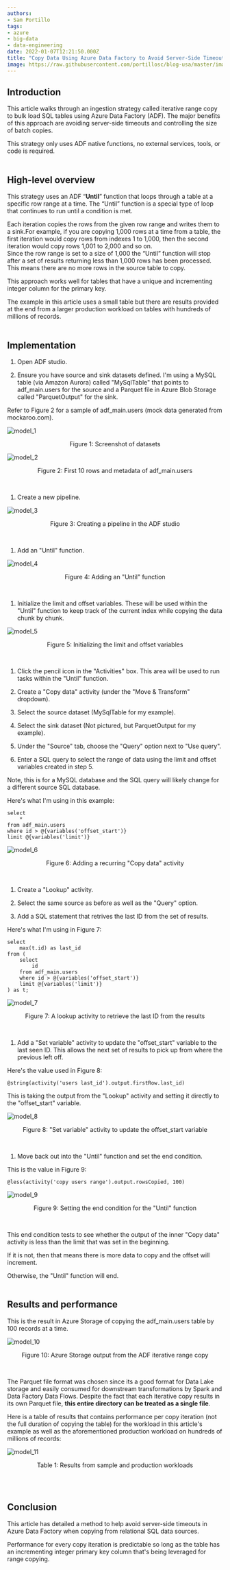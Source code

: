 ```yaml
---
authors:
- Sam Portillo
tags:
- azure
- big-data
- data-engineering
date: 2022-01-07T12:21:50.000Z
title: "Copy Data Using Azure Data Factory to Avoid Server-Side Timeouts"
image: https://raw.githubusercontent.com/portillosc/blog-usa/master/images/2022/01/adf-timeouts-cover.png
---
```


## Introduction
This article walks through an ingestion strategy called iterative range copy to bulk load SQL tables using Azure Data Factory (ADF). The major benefits of this approach are avoiding server-side timeouts and controlling the size of batch copies.  

This strategy only uses ADF native functions, no external services, tools, or code is required.  
<br/>

## High-level overview
This strategy uses an ADF “**Until**” function that loops through a table at a specific row range at a time. The “Until” function is a special type of loop that continues to run until a condition is met. 

Each iteration copies the rows from the given row range and writes them to a sink.For example, if you are copying 1,000 rows at a time from a table, the first iteration would copy rows from indexes 1 to 1,000, then the second iteration would copy rows 1,001 to 2,000 and so on.  
Since the row range is set to a size of 1,000 the “Until” function will stop after a set of results returning less than 1,000 rows has been processed. This means there are no more rows in the source table to copy.  

This approach works well for tables that have a unique and incrementing integer column for the primary key.  

The example in this article uses a small table but there are results provided at the end from a larger production workload on tables with hundreds of millions of records.  
<br/>

## Implementation
1. Open ADF studio.

2. Ensure you have source and sink datasets defined. I'm using a MySQL table (via Amazon Aurora) called "MySqlTable" that points to adf_main.users for the source and a Parquet file in Azure Blob Storage called "ParquetOutput" for the sink.

Refer to Figure 2 for a sample of adf_main.users (mock data generated from mockaroo.com).

![model_1](https://raw.githubusercontent.com/portillosc/blog-usa/master/images/2022/01/adf-timeouts-1.png)

<p align = "center">
Figure 1: Screenshot of datasets
</p>


![model_2](https://raw.githubusercontent.com/portillosc/blog-usa/master/images/2022/01/adf-timeouts-2.png)

<p align = "center">
Figure 2: First 10 rows and metadata of adf_main.users
</p>
<br/>

1. Create a new pipeline.

![model_3](https://raw.githubusercontent.com/portillosc/blog-usa/master/images/2022/01/adf-timeouts-3.png)

<p align = "center">
Figure 3: Creating a pipeline in the ADF studio
</p>
<br/>

1. Add an "Until" function.

![model_4](https://raw.githubusercontent.com/portillosc/blog-usa/master/images/2022/01/adf-timeouts-4.png)

<p align = "center">
Figure 4: Adding an "Until" function
</p>
<br/>

1. Initialize the limit and offset variables. These will be used within the "Until" function to keep track of the current index while copying the data chunk by chunk.

![model_5](https://raw.githubusercontent.com/portillosc/blog-usa/master/images/2022/01/adf-timeouts-5.png)

<p align = "center">
Figure 5: Initializing the limit and offset variables
</p>
<br/>

1. Click the pencil icon in the "Activities" box. This area will be used to run tasks within the "Until" function.

2. Create a "Copy data" activity (under the "Move & Transform" dropdown).

3. Select the source dataset (MySqlTable for my example).

4. Select the sink dataset (Not pictured, but ParquetOutput for my example).

5.  Under the "Source" tab, choose the "Query" option next to "Use query".

6.  Enter a SQL query to select the range of data using the limit and offset variables created in step 5. 

Note, this is for a MySQL database and the SQL query will likely change for a different source SQL database.

Here's what I'm using in this example:

```
select 
    *
from adf_main.users
where id > @{variables('offset_start')}
limit @{variables('limit')}
```

![model_6](https://raw.githubusercontent.com/portillosc/blog-usa/master/images/2022/01/adf-timeouts-6.png)

<p align = "center">
Figure 6: Adding a recurring "Copy data" activity
</p>
<br/>

1.  Create a "Lookup" activity.

2.  Select the same source as before as well as the "Query" option.

3.  Add a SQL statement that retrives the last ID from the set of results.

Here's what I'm using in Figure 7:

```
select
    max(t.id) as last_id
from (
    select
        id
    from adf_main.users
    where id > @{variables('offset_start')}
    limit @{variables('limit')}
) as t;
```

![model_7](https://raw.githubusercontent.com/portillosc/blog-usa/master/images/2022/01/adf-timeouts-7.png)

<p align = "center">
Figure 7: A lookup activity to retrieve the last ID from the results
</p>
<br/>

1.  Add a "Set variable" activity to update the "offset_start" variable to the last seen ID. This allows the next set of results to pick up from where the previous left off.

Here's the value used in Figure 8:

```
@string(activity('users last_id').output.firstRow.last_id)
```

This is taking the output from the "Lookup" activity and setting it directly to the "offset_start" variable.

![model_8](https://raw.githubusercontent.com/portillosc/blog-usa/master/images/2022/01/adf-timeouts-8.png)

<p align = "center">
Figure 8: "Set variable" activity to update the offset_start variable
</p>
<br/>

1.  Move back out into the "Until" function and set the end condition.

This is the value in Figure 9:

```
@less(activity('copy users range').output.rowsCopied, 100)
```

![model_9](https://raw.githubusercontent.com/portillosc/blog-usa/master/images/2022/01/adf-timeouts-9.png)

<p align = "center">
Figure 9: Setting the end condition for the "Until" function
</p>
<br/>

This end condition tests to see whether the output of the inner "Copy data" activity is less than the limit that was set in the beginning.

If it is not, then that means there is more data to copy and the offset will increment.

Otherwise, the "Until" function will end.  
<br/>

## Results and performance
This is the result in Azure Storage of copying the adf_main.users table by 100 records at a time.

![model_10](https://raw.githubusercontent.com/portillosc/blog-usa/master/images/2022/01/adf-timeouts-10.png)

<p align = "center">
Figure 10: Azure Storage output from the ADF iterative range copy
</p>
<br/>

The Parquet file format was chosen since its a good format for Data Lake storage and easily consumed for downstream transformations by Spark and Data Factory Data Flows. 
Despite the fact that each iterative copy results in its own Parquet file, **this entire directory can be treated as a single file**.

Here is a table of results that contains performance per copy iteration (not the full duration of copying the table) for the workload in this article's example as well as the aforementioned production workload on hundreds of millions of records:

![model_11](https://raw.githubusercontent.com/portillosc/blog-usa/master/images/2022/01/adf-timeouts-11.png)

<p align = "center">
Table 1: Results from sample and production workloads
</p>  
<br/>
<br/>

## Conclusion
This article has detailed a method to help avoid server-side timeouts in Azure Data Factory when copying from relational SQL data sources.

Performance for every copy iteration is predictable so long as the table has an incrementing integer primary key column that's being leveraged for range copying.
